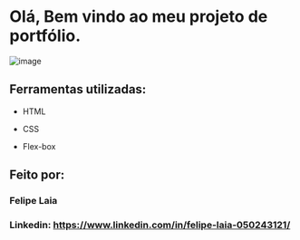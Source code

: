 # Olá, Bem vindo ao meu projeto de portfólio.

![image](https://curso-front-end-alura.vercel.app)

## Ferramentas utilizadas:

* HTML

* CSS

* Flex-box

## Feito por:

### Felipe Laia

### Linkedin: https://www.linkedin.com/in/felipe-laia-050243121/